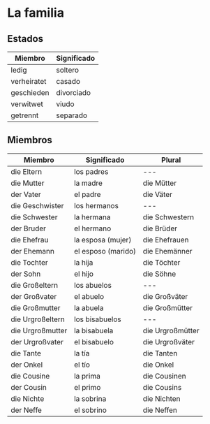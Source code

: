 # La familia

## Estados

|Miembro|	Significado|
| ---- | ---- |
|ledig	|soltero|
|verheiratet	|casado|
|geschieden	|divorciado|
|verwitwet	|viudo|
|getrennt	|separado|

## Miembros

| Miembro |	Significado | Plural |
| ---- | ---- | ---- |
|die Eltern |	los padres | --- |
|die Mutter |	la madre |	die Mütter |
|der Vater |	el padre |	die Väter |
|die Geschwister |	los hermanos | --- |
|die Schwester |	la hermana |	die Schwestern |
|der Bruder |	el hermano |	die Brüder |
|die Ehefrau |	la esposa (mujer) |	die Ehefrauen |
|der Ehemann |	el esposo (marido) |	die Ehemänner |
|die Tochter |	la hija |	die Töchter |
|der Sohn |	el hijo|	die Söhne |
|die Großeltern |	los abuelos	| --- |
|der Großvater |	el abuelo |	die Großväter |
|die Großmutter	|la abuela |	die Großmütter |
|die Urgroßeltern	|los bisabuelos	| --- |
|die Urgroßmutter |	la bisabuela |	die Urgroßmütter |
|der Urgroßvater |	el bisabuelo |	die Urgroßväter |
|die Tante |	la tía |	die Tanten |
|der Onkel |	el tío |	die Onkel |
|die Cousine |	la prima |	die Cousinen |
|der Cousin |	el primo |	die Cousins |
|die Nichte |	la sobrina |	die Nichten |
|der Neffe |	el sobrino |	die Neffen |
